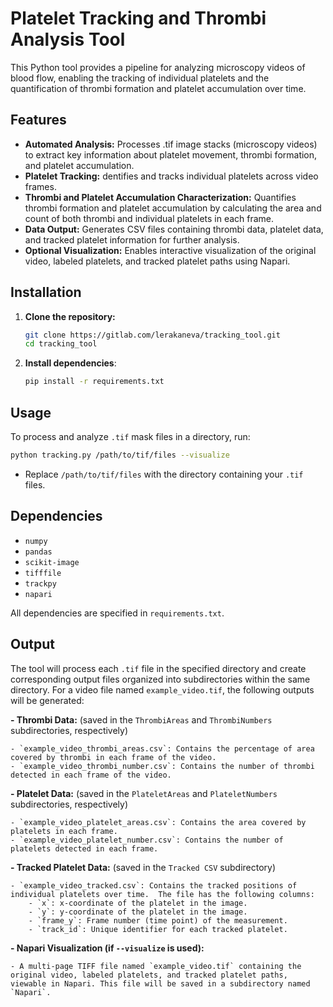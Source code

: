 # Platelet Tracking and Thrombi Analysis Tool

This Python tool provides a pipeline for analyzing microscopy videos of blood flow, enabling the tracking of individual platelets and the quantification of thrombi formation and platelet accumulation over time.

## Features

- **Automated Analysis:** Processes .tif image stacks (microscopy videos) to extract key information about platelet movement, thrombi formation, and platelet accumulation.
- **Platelet Tracking:** dentifies and tracks individual platelets across video frames.
- **Thrombi and Platelet Accumulation Characterization:**  Quantifies thrombi formation and platelet accumulation by calculating the area and count of both thrombi and individual platelets in each frame.
- **Data Output:** Generates CSV files containing thrombi data, platelet data, and tracked platelet information for further analysis. 
- **Optional Visualization:**  Enables interactive visualization of the original video, labeled platelets, and tracked platelet paths using Napari.

## Installation

1. **Clone the repository:**
   ```bash
   git clone https://gitlab.com/lerakaneva/tracking_tool.git
   cd tracking_tool

   
2. **Install dependencies**:
   ```bash
   pip install -r requirements.txt
   ```

## Usage

To process and analyze `.tif` mask files in a directory, run:

```bash
python tracking.py /path/to/tif/files --visualize
```

- Replace `/path/to/tif/files` with the directory containing your `.tif` files.

## Dependencies

- `numpy`
- `pandas`
- `scikit-image`
- `tifffile`
- `trackpy`
- `napari`

All dependencies are specified in `requirements.txt`.

## Output

The tool will process each `.tif` file in the specified directory and create corresponding output files organized into subdirectories within the same directory. For a video file named `example_video.tif`, the following outputs will be generated:

**- Thrombi Data:** (saved in the `ThrombiAreas` and `ThrombiNumbers` subdirectories, respectively)

    - `example_video_thrombi_areas.csv`: Contains the percentage of area covered by thrombi in each frame of the video.
    - `example_video_thrombi_number.csv`: Contains the number of thrombi detected in each frame of the video.

**- Platelet Data:** (saved in the `PlateletAreas` and `PlateletNumbers` subdirectories, respectively)

    - `example_video_platelet_areas.csv`: Contains the area covered by platelets in each frame.
    - `example_video_platelet_number.csv`: Contains the number of platelets detected in each frame.

**- Tracked Platelet Data:** (saved in the `Tracked CSV` subdirectory)

    - `example_video_tracked.csv`: Contains the tracked positions of individual platelets over time.  The file has the following columns:
        - `x`: x-coordinate of the platelet in the image.
        - `y`: y-coordinate of the platelet in the image.
        - `frame_y`: Frame number (time point) of the measurement.
        - `track_id`: Unique identifier for each tracked platelet.

**- Napari Visualization (if `--visualize` is used):**

    - A multi-page TIFF file named `example_video.tif` containing the original video, labeled platelets, and tracked platelet paths, viewable in Napari. This file will be saved in a subdirectory named `Napari`. 


